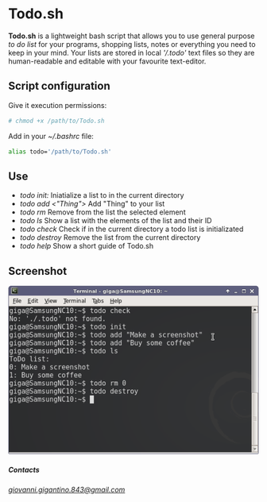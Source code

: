 # Todo.sh
**Todo.sh** is a lightweight bash script that allows you to use general purpose *to do list* for your programs, shopping lists, notes or everything you need to keep in your mind. Your lists are stored in local *'/.todo'* text files so they are human-readable and editable with your favourite text-editor.

## Script configuration
Give it execution permissions:
```bash
# chmod +x /path/to/Todo.sh
```

Add in your *~/.bashrc* file:
```bash
alias todo='/path/to/Todo.sh'
```
## Use
* *todo init:* Iniatialize a list to in the current directory
* *todo add <"Thing">* Add "Thing" to your list 
* *todo rm <ID>* Remove from the list the selected element
* *todo ls* Show a list with the elements of the list and their ID
* *todo check* Check if in the current directory a todo list is initializated
* *todo destroy* Remove the list from the current directory
* *todo help* Show a short guide of Todo.sh

## Screenshot
![Script in action](https://github.com/giovannigigantino/Todo.sh/blob/master/img/example.png)

##### Contacts
*giovanni.gigantino.843@gmail.com*
